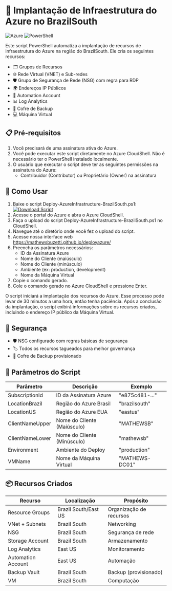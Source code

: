 # 🚀 Implantação de Infraestrutura do Azure no BrazilSouth

![Azure](https://img.shields.io/badge/Azure-blue?style=flat-square&logo=microsoftazure)
![PowerShell](https://img.shields.io/badge/PowerShell-5391FE?style=flat-square&logo=powershell&logoColor=white)

Este script PowerShell automatiza a implantação de recursos de infraestrutura do Azure na região do BrazilSouth. Ele cria os seguintes recursos:

- 🗂️ Grupos de Recursos
- 🌐 Rede Virtual (VNET) e Sub-redes 
- 🛡️ Grupo de Segurança de Rede (NSG) com regra para RDP
- 🌍 Endereços IP Públicos
- 🤖 Automation Account
- 📊 Log Analytics
- 💾 Cofre de Backup 
- 💻 Máquina Virtual

## 📋 Pré-requisitos

1. Você precisará de uma assinatura ativa do Azure.
2. Você pode executar este script diretamente no Azure CloudShell. Não é necessário ter o PowerShell instalado localmente.
3. O usuário que executar o script deve ter as seguintes permissões na assinatura do Azure:
   - Contribuidor (Contributor) ou Proprietário (Owner) na assinatura

## 🚀 Como Usar

1. Baixe o script Deploy-AzureInfrastructure-BrazilSouth.ps1:
   [![Download Script](https://img.shields.io/badge/Download%20Script-blue?style=flat-square)](https://github.com/mathewsbuzetti/deployazure/blob/main/Deploy-AzureInfrastructure-BrazilSouth.ps1)
2. Acesse o portal do Azure e abra o Azure CloudShell.
3. Faça o upload do script Deploy-AzureInfrastructure-BrazilSouth.ps1 no CloudShell.
4. Navegue até o diretório onde você fez o upload do script.
5. Acesse nossa interface web https://mathewsbuzetti.github.io/deployazure/
6. Preencha os parâmetros necessários:
   - ID da Assinatura Azure
   - Nome do Cliente (maiúsculo)
   - Nome do Cliente (minúsculo)
   - Ambiente (ex: production, development)
   - Nome da Máquina Virtual
7. Copie o comando gerado.
8. Cole o comando gerado no Azure CloudShell e pressione Enter.

O script iniciará a implantação dos recursos do Azure. Esse processo pode levar de 30 minutos a uma hora, então tenha paciência. Após a conclusão da implantação, o script exibirá informações sobre os recursos criados, incluindo o endereço IP público da Máquina Virtual.

## 🔐 Segurança
- 🛡️ NSG configurado com regras básicas de segurança
- 🏷️ Todos os recursos tagueados para melhor governança
- 💾 Cofre de Backup provisionado

## 🔧 Parâmetros do Script

| Parâmetro | Descrição | Exemplo |
|-----------|-----------|---------|
| SubscriptionId | ID da Assinatura Azure | "e875c481-..." |
| LocationBrazil | Região do Azure Brasil | "brazilsouth" |
| LocationUS | Região do Azure EUA | "eastus" |
| ClientNameUpper | Nome do Cliente (Maiúsculo) | "MATHEWSB" |
| ClientNameLower | Nome do Cliente (Minúsculo) | "mathewsb" |
| Environment | Ambiente do Deploy | "production" |
| VMName | Nome da Máquina Virtual | "MATHEWS-DC01" |

## 📦 Recursos Criados

| Recurso | Localização | Propósito |
|---------|------------|-----------|
| Resource Groups | Brazil South/East US | Organização de recursos |
| VNet + Subnets | Brazil South | Networking |
| NSG | Brazil South | Segurança de rede |
| Storage Account | Brazil South | Armazenamento |
| Log Analytics | East US | Monitoramento |
| Automation Account | East US | Automação |
| Backup Vault | Brazil South | Backup (provisionado) |
| VM | Brazil South | Computação |

